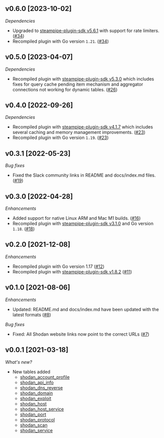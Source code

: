 ## v0.6.0 [2023-10-02]

_Dependencies_

- Upgraded to [steampipe-plugin-sdk v5.6.1](https://github.com/turbot/steampipe-plugin-sdk/blob/main/CHANGELOG.md#v561-2023-09-29) with support for rate limiters. ([#34](https://github.com/turbot/steampipe-plugin-shodan/pull/34))
- Recompiled plugin with Go version `1.21`. ([#34](https://github.com/turbot/steampipe-plugin-shodan/pull/34))

## v0.5.0 [2023-04-07]

_Dependencies_

- Recompiled plugin with [steampipe-plugin-sdk v5.3.0](https://github.com/turbot/steampipe-plugin-sdk/blob/main/CHANGELOG.md#v530-2023-03-16) which includes fixes for query cache pending item mechanism and aggregator connections not working for dynamic tables. ([#26](https://github.com/turbot/steampipe-plugin-shodan/pull/26))

## v0.4.0 [2022-09-26]

_Dependencies_

- Recompiled plugin with [steampipe-plugin-sdk v4.1.7](https://github.com/turbot/steampipe-plugin-sdk/blob/main/CHANGELOG.md#v417-2022-09-08) which includes several caching and memory management improvements. ([#23](https://github.com/turbot/steampipe-plugin-shodan/pull/23))
- Recompiled plugin with Go version `1.19`. ([#23](https://github.com/turbot/steampipe-plugin-shodan/pull/23))

## v0.3.1 [2022-05-23]

_Bug fixes_

- Fixed the Slack community links in README and docs/index.md files. ([#19](https://github.com/turbot/steampipe-plugin-shodan/pull/19))

## v0.3.0 [2022-04-28]

_Enhancements_

- Added support for native Linux ARM and Mac M1 builds. ([#16](https://github.com/turbot/steampipe-plugin-shodan/pull/16))
- Recompiled plugin with [steampipe-plugin-sdk v3.1.0](https://github.com/turbot/steampipe-plugin-sdk/blob/main/CHANGELOG.md#v310--2022-03-30) and Go version `1.18`. ([#18](https://github.com/turbot/steampipe-plugin-shodan/pull/18))

## v0.2.0 [2021-12-08]

_Enhancements_

- Recompiled plugin with Go version 1.17 ([#12](https://github.com/turbot/steampipe-plugin-shodan/pull/12))
- Recompiled plugin with [steampipe-plugin-sdk v1.8.2](https://github.com/turbot/steampipe-plugin-sdk/blob/main/CHANGELOG.md#v182--2021-11-22) ([#11](https://github.com/turbot/steampipe-plugin-shodan/pull/11))

## v0.1.0 [2021-08-06]

_Enhancements_

- Updated: README.md and docs/index.md have been updated with the latest formats ([#8](https://github.com/turbot/steampipe-plugin-shodan/pull/8))

_Bug fixes_

- Fixed: All Shodan website links now point to the correct URLs ([#7](https://github.com/turbot/steampipe-plugin-shodan/pull/7))

## v0.0.1 [2021-03-18]

_What's new?_

- New tables added
  - [shodan_account_profile](https://hub.steampipe.io/plugins/turbot/shodan/tables/shodan_account_profile)
  - [shodan_api_info](https://hub.steampipe.io/plugins/turbot/shodan/tables/shodan_api_info)
  - [shodan_dns_reverse](https://hub.steampipe.io/plugins/turbot/shodan/tables/shodan_dns_reverse)
  - [shodan_domain](https://hub.steampipe.io/plugins/turbot/shodan/tables/shodan_domain)
  - [shodan_exploit](https://hub.steampipe.io/plugins/turbot/shodan/tables/shodan_exploit)
  - [shodan_host](https://hub.steampipe.io/plugins/turbot/shodan/tables/shodan_host)
  - [shodan_host_service](https://hub.steampipe.io/plugins/turbot/shodan/tables/shodan_host_service)
  - [shodan_port](https://hub.steampipe.io/plugins/turbot/shodan/tables/shodan_port)
  - [shodan_protocol](https://hub.steampipe.io/plugins/turbot/shodan/tables/shodan_protocol)
  - [shodan_scan](https://hub.steampipe.io/plugins/turbot/shodan/tables/shodan_scan)
  - [shodan_service](https://hub.steampipe.io/plugins/turbot/shodan/tables/shodan_service)
